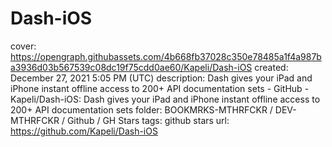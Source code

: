 # Dash-iOS

cover: https://opengraph.githubassets.com/4b668fb37028c350e78485a1f4a987ba3936d03b567539c08dc19f75cdd0ae60/Kapeli/Dash-iOS
created: December 27, 2021 5:05 PM (UTC)
description: Dash gives your iPad and iPhone instant offline access to 200+ API documentation sets - GitHub - Kapeli/Dash-iOS: Dash gives your iPad and iPhone instant offline access to 200+ API documentation sets
folder: BOOKMRKS-MTHRFCKR / DEV-MTHRFCKR / Github / GH Stars
tags: github stars
url: https://github.com/Kapeli/Dash-iOS